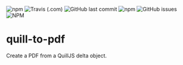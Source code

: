 ![npm](https://img.shields.io/npm/v/quill-to-pdf) ![Travis (.com)](https://img.shields.io/travis/com/andrewraygilbert/quill-to-pdf) ![GitHub last commit](https://img.shields.io/github/last-commit/andrewraygilbert/quill-to-pdf) ![npm](https://img.shields.io/npm/dm/quill-to-pdf) ![GitHub issues](https://img.shields.io/github/issues/andrewraygilbert/quill-to-pdf) ![NPM](https://img.shields.io/npm/l/quill-to-pdf)

# quill-to-pdf
Create a PDF from a QuillJS delta object.
